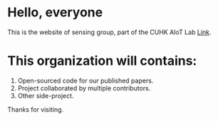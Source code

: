 # Hello, everyone
This is the website of sensing group, part of the CUHK AIoT Lab [Link](http://aiot.ie.cuhk.edu.hk/).

# This organization will contains:
1. Open-sourced code for our published papers.
2. Project collaborated by multiple contributors.
3. Other side-project.

Thanks for visiting.
